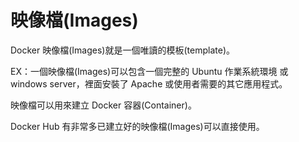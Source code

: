 # 映像檔(Images)
Docker 映像檔(Images)就是一個唯讀的模板(template)。

EX：一個映像檔(Images)可以包含一個完整的 Ubuntu 作業系統環境 或 windows server，裡面安裝了 Apache 或使用者需要的其它應用程式。

映像檔可以用來建立 Docker 容器(Container)。

Docker Hub 有非常多已建立好的映像檔(Images)可以直接使用。